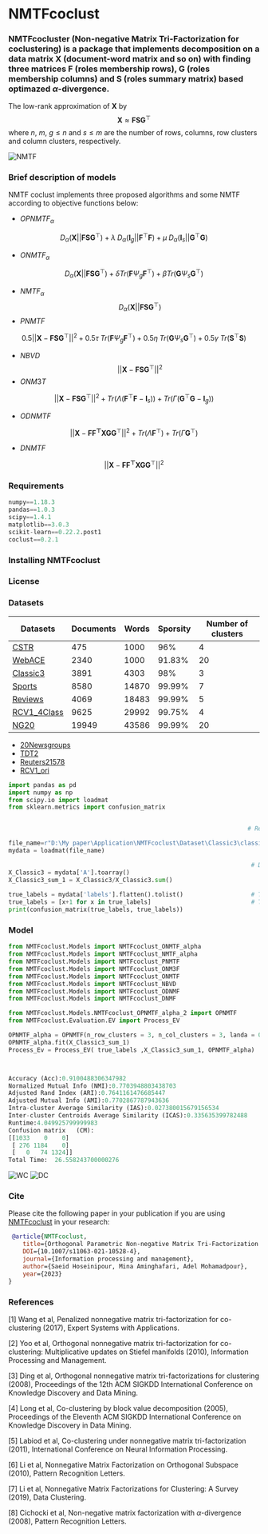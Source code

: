 # **NMTFcoclust**  
### **NMTFcocluster** (Non-negative Matrix Tri-Factorization for coclustering) is a package that implements decomposition on a data matrix $\mathbf{X}$ (document-word matrix and so on) with finding three  matrices $\mathbf{F}$ (roles membership rows), $\mathbf{G}$ (roles membership columns) and $\mathbf{S}$ (roles summary matrix) based optimazed $\alpha$-divergence.

 The low-rank approximation of $\mathbf{X}$ by
     $$\mathbf{X} \approx \mathbf{FSG}^{\top} $$
where $n$, $m$, $g \leqslant n$ and $s \leqslant m$ are the number of rows, columns, row clusters and column clusters, respectively.


![NMTF](https://github.com/Saeidhoseinipour/NMTFcoclust/blob/master/Doc/Image/nmtf7.png?raw=true)


### Brief description of models
NMTF coclust implements three proposed algorithms and some NMTF according to objective functions below:
- $OPNMTF_{\alpha}$ 
```math
D_{\alpha}(\mathbf{X}||\mathbf{FSG}^{\top})+
  \lambda \; D_{\alpha}(\mathbf{I}_{g}||\mathbf{F}^{\top}\mathbf{F})+
  \mu \; D_{\alpha}(\mathbf{I}_{s}||\mathbf{G}^{\top}\mathbf{G})
```
- $ONMTF_{\alpha}$
```math
   D_{\alpha}(\mathbf{X}||\mathbf{FSG}^{\top})+
   \delta Tr(\mathbf{F}\Psi_{g}\mathbf{F}^{\top}) +	
   \beta Tr(\mathbf{G} \Psi_{s}\mathbf{G}^{\top})
```
- $NMTF_{\alpha}$
 $$D_{\alpha}(\mathbf{X}||\mathbf{FSG}^{\top})$$ 
- $PNMTF$
```math
 0.5||\mathbf{X}-\mathbf{F}\mathbf{S}\mathbf{G}^{\top}||^{2}+0.5 \tau \; Tr(\mathbf{F} \Psi_{g}\mathbf{F}^{\top})+0.5 \eta \; Tr(\mathbf{G} \Psi_{s}\mathbf{G}^{\top})+ 0.5 \gamma \; Tr(\mathbf{S}^{\top}\mathbf{S})
```
- $NBVD$
 $$||\mathbf{X}-\mathbf{FSG}^{\top}||^{2}$$
- $ONM3T$
```math
	||\mathbf{X}-\mathbf{F}\mathbf{S}\mathbf{G}^{\top}||^{2}+ 
 Tr(\Lambda (\mathbf{F}^{\top}\mathbf{F}-\mathbf{I}_{s}))+ 
 Tr(\Gamma (\mathbf{G}^{\top}\mathbf{G}-\mathbf{I}_{g}))
```
- $ODNMTF$
```math
 ||\mathbf{X}-\mathbf{FF^{\top}XGG}^{\top}||^{2}+ Tr(\Lambda \mathbf{F}^{\top})+ Tr( \Gamma \mathbf{G}^{\top})
```
- $DNMTF$
```math
 ||\mathbf{X}-\mathbf{FF^{\top}XGG}^{\top}||^{2}
```

### Requirements
```python
numpy==1.18.3
pandas==1.0.3
scipy==1.4.1
matplotlib==3.0.3
scikit-learn==0.22.2.post1
coclust==0.2.1

```
### Installing NMTFcoclust

### License


### Datasets

| Datasets | Documents | Words | Sporsity | Number of clusters |
| -- | ----------- | -- | -- | -- |
| [CSTR](https://github.com/Saeidhoseinipour/NMTFcoclust/blob/master/Datasets/cstr.mat) | 475 | 1000 | 96% | 4 |
| [WebACE](https://github.com/Saeidhoseinipour/NMTFcoclust/blob/master/Datasets/WebACE..mat) |2340  |1000  | 91.83% |20  |
| [Classic3](https://github.com/Saeidhoseinipour/NMTFcoclust/blob/master/Datasets/classic3.mat) |3891  |4303  |98%  |3  |
| [Sports](https://github.com/Saeidhoseinipour/NMTFcoclust/blob/master/Datasets/sports..mat) |8580  |14870  | 99.99% |7  |
| [Reviews](https://github.com/Saeidhoseinipour/NMTFcoclust/blob/master/Datasets/reviews..mat) |4069  |18483  | 99.99% |5  |
| [RCV1_4Class](https://github.com/Saeidhoseinipour/NMTFcoclust/blob/master/Datasets/RCV1_4Class.mat) |9625  |29992  | 99.75% |4  |
| [NG20](https://github.com/Saeidhoseinipour/NMTFcoclust/blob/master/Datasets/NG20..mat) |19949  | 43586 | 99.99% |20  |


- [20Newsgroups](https://github.com/Saeidhoseinipour/NMTFcoclust/blob/master/Datasets/20Newsgroups.mat)
- [TDT2](https://github.com/Saeidhoseinipour/NMTFcoclust/blob/master/Datasets/TDT2..mat)
- [Reuters21578](https://github.com/Saeidhoseinipour/NMTFcoclust/blob/master/Datasets/Reuters21578..mat)
- [RCV1_ori](https://github.com/Saeidhoseinipour/NMTFcoclust/blob/master/Datasets/RCV1_ori..mat)
```python
import pandas as pd 
import numpy as np
from scipy.io import loadmat
from sklearn.metrics import confusion_matrix 


                                                                   # Read Data Sets ------->  Classic3

file_name=r"D:\My paper\Application\NMTFcoclust\Dataset\Classic3\classic3.mat"
mydata = loadmat(file_name)

                                                                    # Data matrix 
X_Classic3 = mydata['A'].toarray()
X_Classic3_sum_1 = X_Classic3/X_Classic3.sum()
                                                                   
true_labels = mydata['labels'].flatten().tolist()                   # True labels list [0,0,0,..,1,1,1,..,2,2,2]  n_row_cluster = 3
true_labels = [x+1 for x in true_labels]                            # True labels list [1,1,1,..,2,2,2,..,3,3,3]  n_row_cluster = 3
print(confusion_matrix(true_labels, true_labels))


```

### Model
```python
from NMTFcoclust.Models import NMTFcoclust_ONMTF_alpha
from NMTFcoclust.Models import NMTFcoclust_NMTF_alpha
from NMTFcoclust.Models import NMTFcoclust_PNMTF
from NMTFcoclust.Models import NMTFcoclust_ONM3F
from NMTFcoclust.Models import NMTFcoclust_ONMTF
from NMTFcoclust.Models import NMTFcoclust_NBVD
from NMTFcoclust.Models import NMTFcoclust_ODNMF
from NMTFcoclust.Models import NMTFcoclust_DNMF
```
```python
from NMTFcoclust.Models.NMTFcoclust_OPNMTF_alpha_2 import OPNMTF
from NMTFcoclust.Evaluation.EV import Process_EV

OPNMTF_alpha = OPNMTF(n_row_clusters = 3, n_col_clusters = 3, landa = 0.3,  mu = 0.3,  alpha = 0.4, max_iter=1)
OPNMTF_alpha.fit(X_Classic3_sum_1)
Process_Ev = Process_EV( true_labels ,X_Classic3_sum_1, OPNMTF_alpha) 



Accuracy (Acc):0.9100488306347982
Normalized Mutual Info (NMI):0.7703948803438703
Adjusted Rand Index (ARI):0.7641161476685447
Adjusted Mutual Info (AMI):0.7702867787943636
Intra-cluster Average Similarity (IAS):0.027380015679156534
Inter-cluster Centroids Average Similarity (ICAS):0.335635399782488
Runtime:4.049925799999983
Confusion matrix   (CM):
[[1033    0    0]
 [ 276 1184    0]
 [   0   74 1324]]
Total Time:  26.558243700000276
```

![WC](https://github.com/Saeidhoseinipour/NMTFcoclust/blob/master/Doc/Image/WC_1_5_bold_31_32_11_22_33_v2.png?raw=true)
![DC](https://github.com/Saeidhoseinipour/NMTFcoclust/blob/master/Doc/Image/WC_classic3.png?raw=true)

### Cite
Please cite the following paper in your publication if you are using [NMTFcoclust]() in your research:

```bibtex
 @article{NMTFcoclust, 
    title={Orthogonal Parametric Non-negative Matrix Tri-Factorization with $\alpha$-Divergence for Co-clustering}, 
    DOI={10.1007/s11063-021-10528-4}, 
    journal={Information processing and management}, 
    author={Saeid Hoseinipour, Mina Aminghafari, Adel Mohamadpour}, 
    year={2023}
} 
```
### References

[1] Wang et al, Penalized nonnegative matrix tri-factorization for co-clustering (2017), Expert Systems with Applications.

[2] Yoo et al, Orthogonal nonnegative matrix tri-factorization for co-clustering: Multiplicative updates on Stiefel manifolds (2010), 
	Information Processing and Management.
	
[3] Ding et al, Orthogonal nonnegative matrix tri-factorizations for clustering (2008), Proceedings of the 12th ACM SIGKDD International Conference on Knowledge 	Discovery and Data Mining.

[4] Long et al, Co-clustering by block value decomposition (2005), Proceedings of the Eleventh ACM SIGKDD International Conference on Knowledge Discovery in Data 	Mining.

[5] Labiod et al, Co-clustering under nonnegative matrix tri-factorization (2011), International Conference on Neural Information Processing.

[6] Li et al, Nonnegative Matrix Factorization on Orthogonal Subspace (2010), Pattern Recognition Letters.

[7] Li et al, Nonnegative Matrix Factorizations for Clustering: A Survey (2019), Data Clustering.

[8] Cichocki et al, Non-negative matrix factorization with $\alpha$-divergence (2008), Pattern Recognition Letters.
